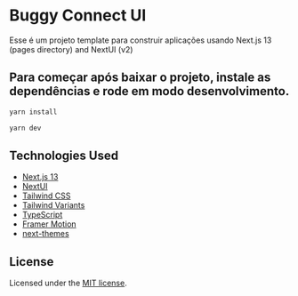 # Buggy Connect UI

Esse é um projeto template para construir aplicações usando Next.js 13 (pages directory) and NextUI (v2)


## Para começar após baixar o projeto, instale as dependências e rode em modo desenvolvimento.

```bash
yarn install
```

```bash
yarn dev
```


## Technologies Used

- [Next.js 13](https://nextjs.org/docs/getting-started)
- [NextUI](https://nextui.org)
- [Tailwind CSS](https://tailwindcss.com)
- [Tailwind Variants](https://tailwind-variants.org)
- [TypeScript](https://www.typescriptlang.org)
- [Framer Motion](https://www.framer.com/motion)
- [next-themes](https://github.com/pacocoursey/next-themes)

## License

Licensed under the [MIT license](https://github.com/nextui-org/next-pages-template/blob/main/LICENSE).
